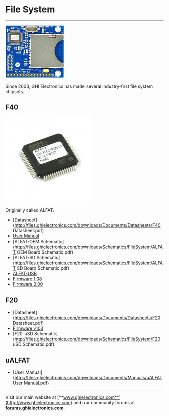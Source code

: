# File System
---
![F40 Board](images/f40-board-noborder.jpg)

Since 2003, GHI Electronics has made several industry-first file system chipsets.

## F40
![F40](images/f40.jpg)

Originally called ALFAT.

* [Datasheet](http://files.ghielectronics.com/downloads/Documents/Datasheets/F40 Datasheet.pdf)
* [User Manual](http://files.ghielectronics.com/downloads/Documents/Manuals/Filesystem%20User%20Manual.pdf)
* [ALFAT-OEM Schematic](http://files.ghielectronics.com/downloads/Schematics/FileSystem/ALFAT OEM Board Schematic.pdf)
* [ALFAT-SD Schematic](http://files.ghielectronics.com/downloads/Schematics/FileSystem/ALFAT SD Board Schematic.pdf)
* [ALFAT-USB](http://files.ghielectronics.com/downloads/Schematics/FileSystem/ALFAT%20USB%20Board%20Schematic.pdf)
* [Firmware 1.08](http://files.ghielectronics.com/downloads/ALFAT/Firmwares/ALFAT%20Firmware%20v1.0.8.ghi) 
* [Firmware 2.00](http://files.ghielectronics.com/downloads/ALFAT/Firmwares/ALFAT%20Firmware%20v2.0.0.ghi)


## F20
* [Datasheet](http://files.ghielectronics.com/downloads/Documents/Datasheets/F20 Datasheet.pdf)
* [Firmware v103](http://files.ghielectronics.com/downloads/ALFAT/Firmwares/F20%20Firmware%20v1.0.3.ghi)
* [F20-uSD Schematic](http://files.ghielectronics.com/downloads/Schematics/FileSystem/F20 uSD Schematic.pdf)

## uALFAT
* [User Manual](http://files.ghielectronics.com/downloads/Documents/Manuals/uALFAT User Manual.pdf)

***

Visit our main website at [**www.ghielectronics.com**](http://www.ghielectronics.com) and our community forums at [**forums.ghielectronics.com**](https://forums.ghielectronics.com/).